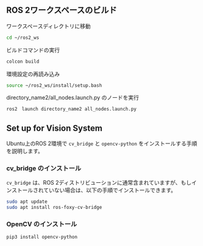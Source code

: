 ## ROS 2ワークスペースのビルド

ワークスペースディレクトリに移動
```bash
cd ~/ros2_ws
```

ビルドコマンドの実行
```bash
colcon build
```

環境設定の再読み込み
```bash
source ~/ros2_ws/install/setup.bash
```

directory_name2/all_nodes.launch.py のノードを実行
```bash
ros2　launch directory_name2 all_nodes.launch.py
```

## Set up for Vision System 

Ubuntu上のROS 2環境で `cv_bridge` と `opencv-python` をインストールする手順を説明します。

### cv_bridge のインストール

`cv_bridge` は、ROS 2ディストリビューションに通常含まれていますが、もしインストールされていない場合は、以下の手順でインストールできます。

```bash
sudo apt update
sudo apt install ros-foxy-cv-bridge
```
### OpenCV のインストール

```bash
pip3 install opencv-python
```
